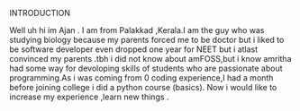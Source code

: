 INTRODUCTION




Well uh hi im Ajan . I am from Palakkad ,Kerala.I am the guy who was studying biology because my parents forced me to be doctor but i liked to be software developer  even dropped one year for NEET but i atlast convinced my parents .tbh i did not know about amFOSS,but i know amritha had some way for devoloping skills of students who are passionate about programming.As i was coming from 0 coding experience,I had a month before joining college i did a python course (basics). Now i would like to increase my experience ,learn new things . 
